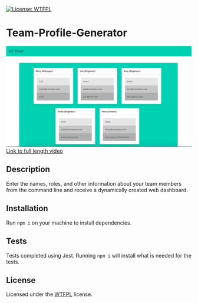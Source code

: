 [![License: WTFPL](https://img.shields.io/badge/License-WTFPL-brightgreen.svg)](http://www.wtfpl.net/about/)
# Team-Profile-Generator
![Screen Shot](./image.png)
[Link to full length video](https://drive.google.com/file/d/1MxG0UuNeVwjW31c5Ptn3JahLEVHI1amk/view)
## Description
Enter the names, roles, and other information about your team members from the command line and receive a dynamically created web dashboard.
## Installation
Run `npm i` on your machine to install dependencies.
## Tests
Tests completed using Jest. Running `npm i` will install what is needed for the tests.
## License
Licensed under the [WTFPL](http://www.wtfpl.net/about/) license.